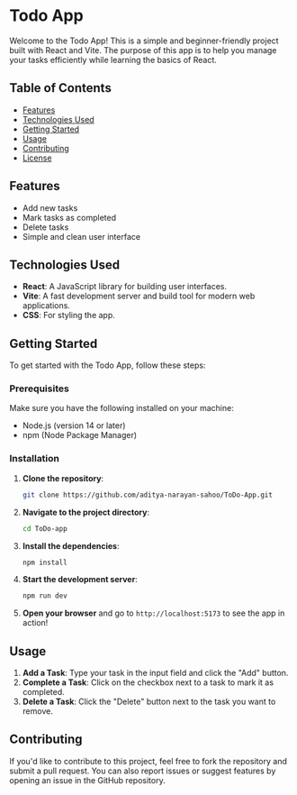 # Todo App

Welcome to the Todo App! This is a simple and beginner-friendly project built with React and Vite. The purpose of this app is to help you manage your tasks efficiently while learning the basics of React.

## Table of Contents

- [Features](#features)
- [Technologies Used](#technologies-used)
- [Getting Started](#getting-started)
- [Usage](#usage)
- [Contributing](#contributing)
- [License](#license)

## Features

- Add new tasks
- Mark tasks as completed
- Delete tasks
- Simple and clean user interface

## Technologies Used

- **React**: A JavaScript library for building user interfaces.
- **Vite**: A fast development server and build tool for modern web applications.
- **CSS**: For styling the app.

## Getting Started

To get started with the Todo App, follow these steps:

### Prerequisites

Make sure you have the following installed on your machine:

- Node.js (version 14 or later)
- npm (Node Package Manager)

### Installation

1. **Clone the repository**:

   ```bash
   git clone https://github.com/aditya-narayan-sahoo/ToDo-App.git
   ```

2. **Navigate to the project directory**:

   ```bash
   cd ToDo-app
   ```

3. **Install the dependencies**:

   ```bash
   npm install
   ```

4. **Start the development server**:

   ```bash
   npm run dev
   ```

5. **Open your browser** and go to `http://localhost:5173` to see the app in action!

## Usage

1. **Add a Task**: Type your task in the input field and click the "Add" button.
2. **Complete a Task**: Click on the checkbox next to a task to mark it as completed.
3. **Delete a Task**: Click the "Delete" button next to the task you want to remove.

## Contributing

If you'd like to contribute to this project, feel free to fork the repository and submit a pull request. You can also report issues or suggest features by opening an issue in the GitHub repository.
